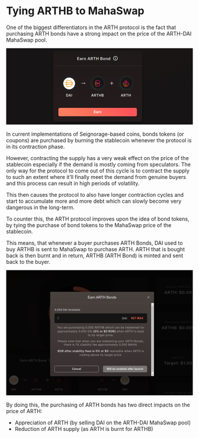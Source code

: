 # Tying ARTHB to MahaSwap

One of the biggest differentiators in the ARTH protocol is the fact that purchasing ARTH bonds have a strong impact on the price of the ARTH-DAI MahaSwap pool.

![](../../.gitbook/assets/image%20%287%29.png)

In current implementations of Seignorage-based coins, bonds tokens \(or coupons\) are purchased by burning the stablecoin whenever the protocol is in its contraction phase.

However, contracting the supply has a very weak effect on the price of the stablecoin especially if the demand is mostly coming from speculators. The only way for the protocol to come out of this cycle is to contract the supply to such an extent where it’ll finally meet the demand from genuine buyers and this process can result in high periods of volatility.

This then causes the protocol to also have longer contraction cycles and start to accumulate more and more debt which can slowly become very dangerous in the long-term.

To counter this, the ARTH protocol improves upon the idea of bond tokens, by tying the purchase of bond tokens to the MahaSwap price of the stablecoin.

This means, that whenever a buyer purchases ARTH Bonds, DAI used to buy ARTHB is sent to MahaSwap to purchase ARTH. ARTH that is bought back is then burnt and in return, ARTHB \(ARTH Bond\) is minted and sent back to the buyer.

![A screenshot of the ARTH Bonds purchase page](../../.gitbook/assets/image%20%2860%29.png)

By doing this, the purchasing of ARTH bonds has two direct impacts on the price of ARTH:

* Appreciation of ARTH \(by selling DAI on the ARTH-DAI MahaSwap pool\)
* Reduction of ARTH supply \(as ARTH is burnt for ARTHB\)

